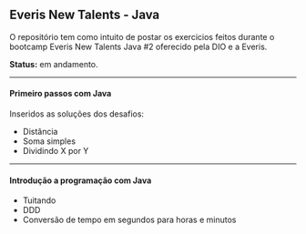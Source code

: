 ## Everis New Talents - Java

O repositório tem como intuito de postar os exercicios feitos durante o bootcamp Everis New Talents Java #2 oferecido pela DIO e a Everis. 

**Status:** em andamento.  

------

#### Primeiro passos com Java 
Inseridos as soluções dos desafios: 

* Distância
* Soma simples
* Dividindo X por Y

------

#### **Introdução a programação com Java**

- Tuitando
- DDD 
- Conversão de tempo em segundos para horas e minutos
